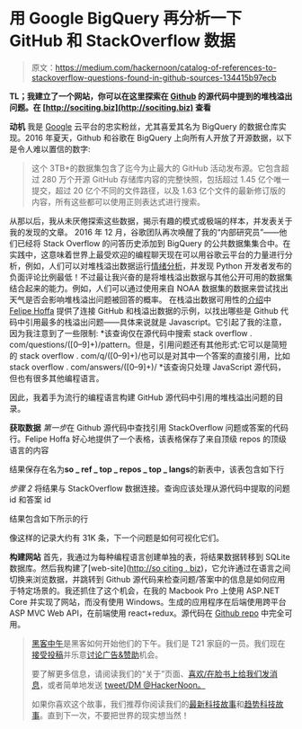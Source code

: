 # 用 Google BigQuery 再分析一下 GitHub 和 StackOverflow 数据

> 原文：<https://medium.com/hackernoon/catalog-of-references-to-stackoverflow-questions-found-in-github-sources-134415b97ecb>

**TL；我建立了一个网站，你可以在这里探索在 [Github](https://hackernoon.com/tagged/github) 的源代码中提到的堆栈溢出问题。在 [http://sociting.biz](http://sociting.biz) 查看**

**动机**
我是 [Google](https://hackernoon.com/tagged/google) 云平台的忠实粉丝，尤其喜爱其名为 BigQuery 的数据仓库实现。2016 年夏天，Github 和谷歌在 BigQuery 上向所有人开放了开源数据，以下是令人难以置信的数字:

> 这个 3TB+的数据集包含了迄今为止最大的 GitHub 活动发布源。它包含超过 280 万个开源 GitHub 存储库内容的完整快照，包括超过 1.45 亿个唯一提交，超过 20 亿个不同的文件路径，以及 1.63 亿个文件的最新修订版的内容，所有这些都可以使用正则表达式进行搜索。

从那以后，我从未厌倦探索这些数据，揭示有趣的模式或极端的样本，并发表关于我的发现的文章。
2016 年 12 月，谷歌团队再次唤醒了我的“内部研究员”——他们已经将 Stack Overflow 的问答历史添加到 BigQuery 的公共数据集集合中。在实践中，这意味着世界上最受欢迎的编程聊天现在可以用谷歌云平台的力量进行分析，例如，人们可以对堆栈溢出数据运行[情绪分析](https://medium.freecodecamp.com/always-end-your-questions-with-a-stack-overflow-bigquery-and-other-stories-2470ebcda7f#.bhdeolgrt)，并发现 Python 开发者发布的负面评论比例最低！不过最让我兴奋的是将堆栈溢出数据与其他公开可用的数据集结合起来的能力。例如，人们可以通过使用来自 NOAA 数据集的数据来尝试找出天气是否会影响堆栈溢出问题被回答的概率。
在栈溢出数据可用性的[介绍](https://cloud.google.com/blog/big-data/2016/12/google-bigquery-public-datasets-now-include-stack-overflow-q-a)中 [Felipe Hoffa](/@hoffa) 提供了连接 GitHub 和栈溢出数据的示例，以找出哪些是 Github 代码中引用最多的栈溢出问题——具体来说就是 Javascript。它引起了我的注意，因为我注意到了一些限制:
*该查询仅在源代码中搜索 stack overflow . com/questions/([0–9]+)/pattern。但是，引用问题还有其他形式:它可以是简短的 stack overflow . com/q/([0–9]+)/也可以是对其中一个答案的直接引用，比如 stack overflow . com/answers/([0–9]+)/
*该查询只处理 JavaScript 源代码，但也有很多其他编程语言。

因此，我着手为流行的编程语言构建 GitHub 源代码中引用的堆栈溢出问题的目录。

**获取数据**
*第一步*在 Github 源代码中查找引用 StackOverflow 问题或答案的代码行。Felipe Hoffa 好心地提供了一个表格，该表格保存了来自顶级 repos 的顶级语言的内容

结果保存在名为**so _ ref _ top _ repos _ top _ langs**的新表中，该表包含如下行

*步骤 2* 将结果与 StackOverflow 数据连接。查询应该处理从源代码中提取的问题 id 和答案 id

结果包含如下所示的行

像这样的记录大约有 31K 条，下一个问题是如何可视化它们。

**构建网站**
首先，我通过为每种编程语言创建单独的表，将结果数据转移到 SQLite 数据库。然后我构建了[web-site]([http://so citing . biz](http://sociting.biz))，它允许通过在语言之间切换来浏览数据，并跳转到 Github 源代码来检查问题/答案中的信息是如何应用于特定场景的。我还抓住了这个机会，在我的 Macbook Pro 上使用 ASP.NET Core 并实现了网站，而没有使用 Windows。生成的应用程序在后端使用跨平台 ASP MVC Web API，在前端使用 react+redux。源代码在 [Github repo](https://github.com/sAbakumoff/SoCiting2) 中完全可用。

> [黑客中午](http://bit.ly/Hackernoon)是黑客如何开始他们的下午。我们是 T21 家庭的一员。我们现在[接受投稿](http://bit.ly/hackernoonsubmission)并乐意[讨论广告&赞助](mailto:partners@amipublications.com)机会。
> 
> 要了解更多信息，请阅读我们的“关于”页面、[喜欢/在脸书上给我们发消息](http://bit.ly/HackernoonFB)，或者简单地发送 [tweet/DM @HackerNoon。](https://goo.gl/k7XYbx)
> 
> 如果你喜欢这个故事，我们推荐你阅读我们的[最新科技故事](http://bit.ly/hackernoonlatestt)和[趋势科技故事](https://hackernoon.com/trending)。直到下一次，不要把世界的现实想当然！